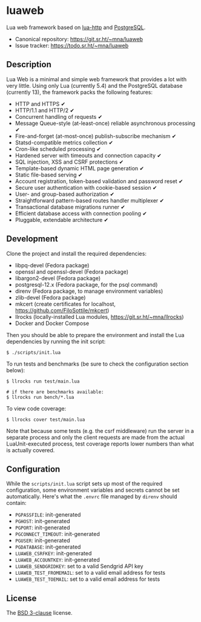 # luaweb

Lua web framework based on [lua-http][http] and [PostgreSQL][pg].

* Canonical repository: https://git.sr.ht/~mna/luaweb
* Issue tracker: https://todo.sr.ht/~mna/luaweb

## Description

Lua Web is a minimal and simple web framework that provides a lot with very little.
Using only Lua (currently 5.4) and the PostgreSQL database (currently 13), the
framework packs the following features:

* HTTP and HTTPS ✔
* HTTP/1.1 and HTTP/2 ✔
* Concurrent handling of requests ✔
* Message Queue-style (at-least-once) reliable asynchronous processing ✔
* Fire-and-forget (at-most-once) publish-subscribe mechanism ✔
* Statsd-compatible metrics collection ✔
* Cron-like scheduled processing ✔
* Hardened server with timeouts and connection capacity ✔
* SQL injection, XSS and CSRF protections ✔
* Template-based dynamic HTML page generation ✔
* Static file-based serving ✔
* Account registration, token-based validation and password reset ✔
* Secure user authentication with cookie-based session ✔
* User- and group-based authorization ✔
* Straightforward pattern-based routes handler multiplexer ✔
* Transactional database migrations runner ✔
* Efficient database access with connection pooling ✔
* Pluggable, extendable architecture ✔

## Development

Clone the project and install the required dependencies:

* libpq-devel (Fedora package)
* openssl and openssl-devel (Fedora package)
* libargon2-devel (Fedora package)
* postgresql-12.x (Fedora package, for the psql command)
* direnv (Fedora package, to manage environment variables)
* zlib-devel (Fedora package)
* mkcert (create certificates for localhost, https://github.com/FiloSottile/mkcert)
* llrocks (locally-installed Lua modules, https://git.sr.ht/~mna/llrocks)
* Docker and Docker Compose

Then you should be able to prepare the environment and install the Lua dependencies
by running the init script:

```
$ ./scripts/init.lua
```

To run tests and benchmarks (be sure to check the configuration section below):

```
$ llrocks run test/main.lua

# if there are benchmarks available:
$ llrocks run bench/*.lua
```

To view code coverage:

```
$ llrocks cover test/main.lua
```

Note that because some tests (e.g. the csrf middleware) run the server in a separate
process and only the client requests are made from the actual LuaUnit-executed process,
test coverage reports lower numbers than what is actually covered.

## Configuration

While the `scripts/init.lua` script sets up most of the required configuration, some
environment variables and secrets cannot be set automatically. Here's what the `.envrc`
file managed by `direnv` should contain:

* `PGPASSFILE`: init-generated
* `PGHOST`: init-generated
* `PGPORT`: init-generated
* `PGCONNECT_TIMEOUT`: init-generated
* `PGUSER`: init-generated
* `PGDATABASE`: init-generated
* `LUAWEB_CSRFKEY`: init-generated
* `LUAWEB_ACCOUNTKEY`: init-generated
* `LUAWEB_SENDGRIDKEY`: set to a valid Sendgrid API key
* `LUAWEB_TEST_FROMEMAIL`: set to a valid email address for tests
* `LUAWEB_TEST_TOEMAIL`: set to a valid email address for tests

## License

The [BSD 3-clause][bsd] license.

[bsd]: http://opensource.org/licenses/BSD-3-Clause
[http]: https://github.com/daurnimator/lua-http
[pg]: https://www.postgresql.org/
